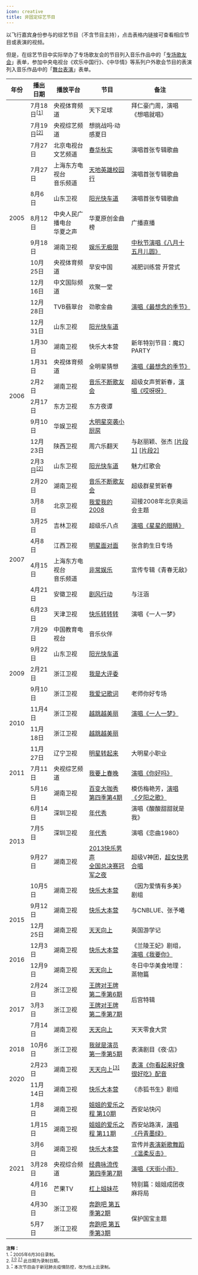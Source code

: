```yaml
---
icon: creative
title: 非固定综艺节目
---
```


以飞行嘉宾身份参与的综艺节目（不含节目主持），点击表格内链接可查看相应节目或表演的视频。

但是，在综艺节目中实际举办了专场歌友会的节目列入音乐作品中的「[专场歌友会](/music/concert/)」表单，参加中央电视台《欢乐中国行》、《中华情》等系列户外歌会节目的表演列入音乐作品中的「[舞台表演](/music/stage/cctv/)」表单。

<table>
<thead>
<tr>
    <th>年份</th>
    <th>播出日期</th>
    <th>播放平台</th>
    <th>节目</th>
    <th>备注</th>
</tr>
</thead>
<tbody>
<tr>
    <td rowspan="11">2005</td>
    <td>7月18日<sup id="cite_ref-1"><a href="#cite_note-1">[1]</a></sup></td></td>
    <td>央视体育频道</td>
    <td>天下足球</td>
    <td>拜仁豪门周，演唱《想唱就唱》</td>
</tr>
<tr>
    <td>7月19日<sup id="cite_ref-2-0"><a href="#cite_note-2-0">[2]</a></sup></td></td>
    <td>央视综艺频道</td>
    <td>想挑战吗·动感夏日</td>
    <td></td>
</tr>
<tr>
    <td>7月27日</td>
    <td>北京电视台文艺频道</td>
    <td><a href="https://v.youku.com/v_show/id_XMTMzNTA3NzI0" target="_blank" rel="noopener noreferrer">春华秋实</a></td>
    <td>演唱首张专辑歌曲</td>
</tr>
<tr>
    <td>7月27日</td>
    <td>上海东方电视台<br/>音乐频道</td>
    <td><a href="http://v.youku.com/v_show/id_XOTM1NzA1Mjg" target="_blank" rel="noopener noreferrer">天地英雄校园行</a></td>
    <td>演唱首张专辑歌曲</td>
</tr>
<tr>
    <td>8月6日</td>
    <td>山东卫视</td>
    <td><a href="https://www.bilibili.com/video/BV1ra411c7Eh" target="_blank" rel="noopener noreferrer">阳光快车道</a></td>
    <td>演唱首张专辑歌曲</td>
</tr>
<tr>
    <td>8月12日</td>
    <td>中央人民广播电台<br/>华夏之声</td>
    <td>华夏原创金曲榜</td>
    <td>广播直播</td>
</tr>
<tr>
    <td>9月18日</td>
    <td>湖南卫视</td>
    <td><a href="https://www.youtube.com/watch?v=Y30sd-CAvbM" target="_blank" rel="noopener noreferrer">娱乐无极限</a></td>
    <td><a href="https://www.bilibili.com/video/BV1154y1r7aA" target="_blank" rel="noopener noreferrer">中秋节演唱《八月十五月儿圆》</a></td>
</tr>
<tr>
    <td>10月25日</td>
    <td>央视体育频道</td>
    <td>早安中国</td>
    <td>减肥训练营 开营式</td>
</tr>
<tr>
    <td>12月16日</td>
    <td>中文国际频道</td>
    <td>欢聚一堂</td>
    <td></td>
</tr>
<tr>
    <td>12月28日</td>
    <td>TVB翡翠台</td>
    <td>劲歌金曲</td>
    <td><a href="https://v.youku.com/v_show/id_XMTMxNzcxNjAzNg" target="_blank" rel="noopener noreferrer">演唱《最想念的季节》</a></td>
</tr>
<tr>
    <td>12月31日</td>
    <td>山东卫视</td>
    <td><a href="https://www.iqiyi.com/w_19rsslu6v1.html" target="_blank" rel="noopener noreferrer">阳光快车道</a></td>
    <td></td>
</tr>
<tr>
    <td rowspan="6">2006</td>
    <td>1月30日</td>
    <td>湖南卫视</td>
    <td>快乐大本营</td>
    <td>新年特别节目：魔幻PARTY</td>
</tr>
<tr>
    <td>1月31日</td>
    <td>央视体育频道</td>
    <td>全明星猜想</td>
    <td><a href="https://www.bilibili.com/video/BV17g4y1v7sp?p=14" target="_blank" rel="noopener noreferrer">演唱《最想念的季节》</a></td>
</tr>
<tr>
    <td>2月2日</td>
    <td>湖南卫视</td>
    <td><a href="https://www.bilibili.com/video/BV1RW41147Ru" target="_blank" rel="noopener noreferrer">音乐不断歌友会</a></td>
    <td>超级女声贺新春，<a href="https://www.bilibili.com/video/BV1F4411m7YX" target="_blank" rel="noopener noreferrer">演唱《哎呀呀》</a></td>
</tr>
<tr>
    <td>2月17日</td>
    <td>东方卫视</td>
    <td>东方夜谭</td>
    <td></td>
</tr>
<tr>
    <td>9月10日</td>
    <td>华娱卫视</td>
    <td><a href="https://v.youku.com/v_show/id_XMTY3MDMwMzI2MA" target="_blank" rel="noopener noreferrer">大明星突袭小厨房</a></td>
    <td></td>
</tr>
<tr>
    <td>12月23日</td>
    <td>陕西卫视</td>
    <td>周六乐翻天</td>
    <td>与赵丽颖、张杰 <a href="https://v.qq.com/x/page/0nYLEowMxgg.html" target="_blank" rel="noopener noreferrer">[片段1]</a> <a href="https://v.youku.com/v_show/id_XMzU5NDM2MTM1Ng==.html" target="_blank" rel="noopener noreferrer">[片段2]</a></td>
</tr>
<tr>
    <td rowspan="10">2007</td>
    <td>2月3日<sup id="cite_ref-2-1"><a href="#cite_note-2-1">[2]</a></sup></td>
    <td>山东卫视</td>
    <td><a href="https://v.youku.com/v_show/id_XMTEyMTQ3MzI0" target="_blank" rel="noopener noreferrer">阳光快车道</a></td>
    <td>魅力红歌会</td>
</tr>
<tr>
    <td>2月20日</td>
    <td>湖南卫视</td>
    <td><a href="https://v.youku.com/v_show/id_XMTA1ODEzMzQw" target="_blank" rel="noopener noreferrer">音乐不断歌友会</a></td>
    <td>超级群星贺新春</td>
</tr>
<tr>
    <td>3月8日</td>
    <td>北京卫视</td>
    <td><a href="https://www.bilibili.com/video/BV1uh411Q7zw" target="_blank" rel="noopener noreferrer">我爱我的2008</a></td>
    <td>迎接2008年北京奥运会主题</td>
</tr>
<tr>
    <td>3月25日</td>
    <td>吉林卫视</td>
    <td>超级乐八点</td>
    <td><a href="https://www.bilibili.com/video/BV1Qz411e7R7" target="_blank" rel="noopener noreferrer">演唱《星星的眼睛》</a></td>
</tr>
<tr>
    <td>4月8日</td>
    <td>江西卫视</td>
    <td><a href="https://v.youku.com/v_show/id_XMTExOTcxMjAw" target="_blank" rel="noopener noreferrer">明星面对面</a></td>
    <td>张含韵生日专场</td>
</tr>
<tr>
    <td>4月15日</td>
    <td>上海东方电视台<br/>音乐频道</td>
    <td><a href="https://v.youku.com/v_show/id_XMTExNzMzMzIw" target="_blank" rel="noopener noreferrer">非常娱乐</a></td>
    <td>宣传专辑《青春无敌》</td>
</tr>
<tr>
    <td>4月21日</td>
    <td>安徽卫视</td>
    <td><a href="https://v.youku.com/v_show/id_XMTEyOTk3MjI4" target="_blank" rel="noopener noreferrer">剧风行动</a></td>
    <td>与汪涵</td>
</tr>
<tr>
    <td>6月23日</td>
    <td>天津卫视</td>
    <td><a href="https://www.bilibili.com/video/BV13T4y1j7cH" target="_blank" rel="noopener noreferrer">快乐转转转</a></td>
    <td>演唱《一人一梦》</td>
</tr>
<tr>
    <td>7月29日</td>
    <td>中国教育电视台</td>
    <td>音乐伙伴</td>
    <td></td>
</tr>
<tr>
    <td>9月22日</td>
    <td>山东卫视</td>
    <td><a href="https://v.youku.com/v_show/id_XMTEyOTkzOTgw" target="_blank" rel="noopener noreferrer">阳光快车道</a></td>
    <td></td>
</tr>
<tr>
    <td>2009</td>
    <td>2月21日</td>
    <td>浙江卫视</td>
    <td><a href="https://v.youku.com/v_show/id_XMTEwMzQyODYw" target="_blank" rel="noopener noreferrer">我是大评委</a></td>
    <td></td>
</tr>
<tr>
    <td rowspan="4">2010</td>
    <td>9月10日</td>
    <td>浙江卫视</td>
    <td><a href="https://v.youku.com/v_show/id_XMjA1ODUwMTU2" target="_blank" rel="noopener noreferrer">我爱记歌词</a></td>
    <td>老师你好专场</td>
</tr>
<tr>
    <td>11月4日</td>
    <td>浙江卫视</td>
    <td><a href="https://ent.cctv.com/2010/11/05/VIDE1355660922204508.shtml" target="_blank" rel="noopener noreferrer">越跳越美丽</a></td>
    <td><a href="https://www.bilibili.com/video/BV1bA411v7Ea" target="_blank" rel="noopener noreferrer">演唱《一人一梦》</a></td>
</tr>
<tr>
    <td>11月18日</td>
    <td>浙江卫视</td>
    <td><a href="https://ent.cctv.com/2010/11/19/VIDE1355660946985760.shtml" target="_blank" rel="noopener noreferrer">越跳越美丽</a></td>
    <td></td>
</tr>
<tr>
    <td>11月27日</td>
    <td>辽宁卫视</td>
    <td><a href="https://www.youtube.com/watch?v=ldVGCND5aPE" target="_blank" rel="noopener noreferrer">明星转起来</a></td>
    <td>大明星小职业</td>
</tr>
<tr>
    <td>2011</td>
    <td>7月11日</td>
    <td>央视综艺频道</td>
    <td><a href="https://tv.cctv.com/2011/07/11/VIDE1355632028689235.shtml" target="_blank" rel="noopener noreferrer">我要上春晚</a></td>
    <td><a href="https://www.bilibili.com/video/BV15x411k7Jb" target="_blank" rel="noopener noreferrer">演唱《你好吗》</a></td>
</tr>
<tr>
    <td rowspan="5">2013</td>
    <td>5月16日</td>
    <td>湖南卫视</td>
    <td><a href="https://www.mgtv.com/b/10770/3170282.html" target="_blank" rel="noopener noreferrer">百变大咖秀 第四季第4期</a></td>
    <td>模仿梅艳芳，<a href="https://www.bilibili.com/video/BV16k4y1B7DH" target="_blank" rel="noopener noreferrer">演唱《夕阳之歌》</a></td>
</tr>
<tr>
    <td>6月14日</td>
    <td>深圳卫视</td>
    <td><a href="https://www.youtube.com/watch?v=VMy3jw407-g" target="_blank" rel="noopener noreferrer">年代秀</a></td>
    <td>演唱《酸酸甜甜就是我》</td>
</tr>
<tr>
    <td>7月5日</td>
    <td>深圳卫视</td>
    <td><a href="https://v.youku.com/v_show/id_XNTgyNTc0MjMy" target="_blank" rel="noopener noreferrer">年代秀</a></td>
    <td>演唱《恋曲1980》</td>
</tr>
<tr>
    <td>9月27日</td>
    <td>湖南卫视</td>
    <td><a href="https://www.mgtv.com/b/5535/466920.html" target="_blank" rel="noopener noreferrer">2013快乐男声<br/>全国总决赛冠军之夜</a></td>
    <td>超级V神团，<a href="https://www.bilibili.com/video/BV1rb411H7rm" target="_blank" rel="noopener noreferrer">超女快男合唱</a></td>
</tr>
<tr>
    <td>10月5日</td>
    <td>湖南卫视</td>
    <td><a href="https://www.mgtv.com/b/10096/468857.html" target="_blank" rel="noopener noreferrer">快乐大本营</a></td>
    <td>《因为爱情有多美》剧组</td>
</tr>
<tr>
    <td rowspan="2">2015</td>
    <td>9月12日</td>
    <td>湖南卫视</td>
    <td><a href="https://www.mgtv.com/b/105380/3208599.html" target="_blank" rel="noopener noreferrer">快乐大本营</a></td>
    <td>与CNBLUE、张予曦</td>
</tr>
<tr>
    <td>12月25日</td>
    <td>湖南卫视</td>
    <td><a href="https://www.mgtv.com/b/105382/2931548.html" target="_blank" rel="noopener noreferrer">天天向上</a></td>
    <td>英国游学记</td>
</tr>
<tr>
    <td rowspan="2">2016</td>
    <td>12月3日</td>
    <td>湖南卫视</td>
    <td><a href="https://www.mgtv.com/b/290346/3727006.html" target="_blank" rel="noopener noreferrer">快乐大本营</a></td>
    <td>《兰陵王妃》剧组，<a href="https://www.bilibili.com/video/BV14r4y1K7U5" target="_blank" rel="noopener noreferrer">演唱《我要你》</a></td>
</tr>
<tr>
    <td>12月9日</td>
    <td>湖南卫视</td>
    <td><a href="https://www.mgtv.com/b/290349/3734762.html" target="_blank" rel="noopener noreferrer">天天向上</a></td>
    <td>冬日中华美食地理：蒸物篇</td>
</tr>
<tr>
    <td rowspan="3">2017</td>
    <td>2月24日</td>
    <td>浙江卫视</td>
    <td><a href="https://www.iqiyi.com/v_19rracza0s.html" target="_blank" rel="noopener noreferrer">王牌对王牌 第二季第6期</a></td>
    <td rowspan="2">后宫特辑</td>
</tr>
<tr>
    <td>3月3日</td>
    <td>浙江卫视</td>
    <td><a href="https://www.iqiyi.com/v_19rraaekp0.html" target="_blank" rel="noopener noreferrer">王牌对王牌 第二季第7期</a></td>
</tr>
<tr>
    <td>7月14日</td>
    <td>湖南卫视</td>
    <td><a href="https://www.mgtv.com/b/308734/4014842.html" target="_blank" rel="noopener noreferrer">天天向上</a></td>
    <td>天天零食大赏</td>
</tr>
<tr>
    <td>2018</td>
    <td>10月6日</td>
    <td>浙江卫视</td>
    <td><a href="https://www.iqiyi.com/v_19rwm9c1q8.html" target="_blank" rel="noopener noreferrer">我就是演员 第一季第5期</a></td>
    <td>表演剧目《夜·店》</td>
</tr>
<tr>
    <td rowspan="2">2020</td>
    <td>2月23日</td>
    <td>湖南卫视</td>
    <td><a href="https://www.mgtv.com/b/334728/7594196.html" target="_blank" rel="noopener noreferrer">天天向上</a><sup id="cite_ref-3"><a href="#cite_note-3">[3]</a></sup></td></td>
    <td><a href="https://www.bilibili.com/video/BV1r7411M7wu" target="_blank" rel="noopener noreferrer">表演《你看起来好像很好吃》配音</a></td>
</tr>
<tr>
    <td>11月14日</td>
    <td>湖南卫视</td>
    <td><a href="https://www.mgtv.com/b/334727/10311836.html" target="_blank" rel="noopener noreferrer">快乐大本营</a></td>
    <td>《赤狐书生》剧组</td>
</tr>
<tr>
    <td rowspan="8">2021</td>
    <td>1月8日</td>
    <td>湖南卫视</td>
    <td><a href="https://www.mgtv.com/b/348499/10832150.html" target="_blank" rel="noopener noreferrer">姐姐的爱乐之程 第10期</a></td>
    <td>西安站快闪</td>
</tr>
<tr>
    <td>1月15日</td>
    <td>湖南卫视</td>
    <td><a href="https://www.mgtv.com/b/348499/10898195.html" target="_blank" rel="noopener noreferrer">姐姐的爱乐之程 第11期</a></td>
    <td>西安站路演，<a href="https://www.bilibili.com/video/BV18o4y1o7q4" target="_blank" rel="noopener noreferrer">演唱《丹青墨绿》</a></td>
</tr>
<tr>
    <td>3月6日</td>
    <td>湖南卫视</td>
    <td><a href="https://www.mgtv.com/b/349986/11281573.html" target="_blank" rel="noopener noreferrer">快乐大本营</a></td>
    <td>宣传并<a href="https://www.bilibili.com/video/BV1oh411D7oo" target="_blank" rel="noopener noreferrer">表演新歌舞蹈《温柔反击》</a></td>
</tr>
<tr>
    <td>3月28日</td>
    <td>央视综合频道</td>
    <td><a href="https://tv.cctv.com/2021/03/28/VIDEwnwWKfQI0dlOf1qBTZPB210328.shtml" target="_blank" rel="noopener noreferrer">经典咏流传 第四季第7期</a></td>
    <td><a href="https://www.bilibili.com/video/BV1R5411P7sD" target="_blank" rel="noopener noreferrer">演唱《天街小雨》</a></td>
</tr>
<tr>
    <td>4月16日</td>
    <td>芒果TV</td>
    <td><a href="https://www.mgtv.com/b/365824/11689662.html" target="_blank" rel="noopener noreferrer">杠上姐妹花</a></td>
    <td>特别篇：姐姐成团夜麻将局</td>
</tr>
<tr>
    <td>4月30日</td>
    <td>浙江卫视</td>
    <td><a href="https://www.iqiyi.com/v_26x0eaoj98o.html" target="_blank" rel="noopener noreferrer">奔跑吧 第五季第2期</a></td>
    <td rowspan="2">保护国宝主题</td>
</tr>
<tr>
    <td>5月7日</td>
    <td>浙江卫视</td>
    <td><a href="https://www.iqiyi.com/v_1ksjynob77s.html" target="_blank" rel="noopener noreferrer">奔跑吧 第五季第3期</a></td>
</tr>
</tbody>
</table>

<small>
<b>注释：</b><br/>
1. <sup id="cite_note-1"><a href="#cite_ref-1">^</a></sup> 2005年6月30日录制。<br/>
2. <sup id="cite_note-2-0"><a href="#cite_ref-2-0">2.0</a></sup> <sup id="cite_note-2-1"><a href="#cite_ref-2-1">2.1</a></sup> 此日期为录制日期。<br/>
3. <sup id="cite_note-3"><a href="#cite_ref-3">^</a></sup> 本次节目由于新冠肺炎疫情防控，改为线上云录制。
</small>